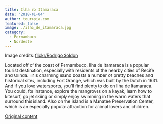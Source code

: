 ```yaml
---
title: Ilha do Itamaraca
date: "2018-01-04"
author: touropia.com
featured: false
image: ./ilha_de_itamaraca.jpg
category:
  - Pernambuco
  - Nordeste
---
```


Image credits: [flickr/Rodrigo Soldon](https://www.flickr.com/photos/soldon)

Located off of the coast of Pernambuco, Ilha de Itamaraca is a popular tourist destination, especially with residents of the nearby cities of Recife and Olinda. This charming island boasts a number of pretty beaches and historical sites, including Fort Orange, which was built by the Dutch in 1631. And if you love watersports, you’ll find plenty to do on Ilha de Itamaraca. You could, for instance, explore the mangroves on a kayak, learn how to kitesurf, go jet skiing or simply enjoy swimming in the warm waters that surround this island. Also on the island is a Manatee Preservation Center, which is an especially popular attraction for animal lovers and children.

[Original content](https://www.touropia.com/islands-in-brazil/)
